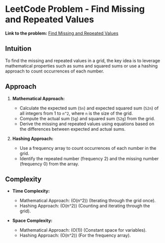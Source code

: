 # LeetCode Problem - Find Missing and Repeated Values

**Link to the problem:** [Find Missing and Repeated Values](https://leetcode.com/problems/find-missing-and-repeated-values/)

## Intuition
To find the missing and repeated values in a grid, the key idea is to leverage mathematical properties such as sums and squared sums or use a hashing approach to count occurrences of each number.

## Approach
1. **Mathematical Approach:**  
   - Calculate the expected sum (`Sn`) and expected squared sum (`S2n`) of all integers from 1 to `n^2`, where `n` is the size of the grid.  
   - Compute the actual sum (`Sg`) and squared sum (`S2g`) from the grid.  
   - Derive the missing and repeated values using equations based on the differences between expected and actual sums.  

2. **Hashing Approach:**  
   - Use a frequency array to count occurrences of each number in the grid.  
   - Identify the repeated number (frequency 2) and the missing number (frequency 0) from the array.

## Complexity
- **Time Complexity:**  
  - Mathematical Approach: \(O(n^2)\) (Iterating through the grid once).  
  - Hashing Approach: \(O(n^2)\) (Counting and iterating through the grid).

- **Space Complexity:**  
  - Mathematical Approach: \(O(1)\) (Constant space for variables).  
  - Hashing Approach: \(O(n^2)\) (For the frequency array).
